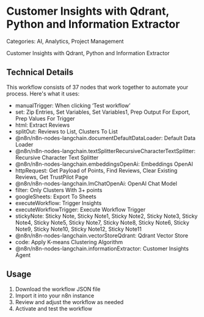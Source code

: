 # Customer Insights with Qdrant, Python and Information Extractor

Categories: AI, Analytics, Project Management

Customer Insights with Qdrant, Python and Information Extractor

## Technical Details

This workflow consists of 37 nodes that work together to automate your process. Here's what it uses:

- manualTrigger: When clicking ‘Test workflow’
- set: Zip Entries, Set Variables, Set Variables1, Prep Output For Export, Prep Values For Trigger
- html: Extract Reviews
- splitOut: Reviews to List, Clusters To List
- @n8n/n8n-nodes-langchain.documentDefaultDataLoader: Default Data Loader
- @n8n/n8n-nodes-langchain.textSplitterRecursiveCharacterTextSplitter: Recursive Character Text Splitter
- @n8n/n8n-nodes-langchain.embeddingsOpenAi: Embeddings OpenAI
- httpRequest: Get Payload of Points, Find Reviews, Clear Existing Reviews, Get TrustPilot Page
- @n8n/n8n-nodes-langchain.lmChatOpenAi: OpenAI Chat Model
- filter: Only Clusters With 3+ points
- googleSheets: Export To Sheets
- executeWorkflow: Trigger Insights
- executeWorkflowTrigger: Execute Workflow Trigger
- stickyNote: Sticky Note, Sticky Note1, Sticky Note2, Sticky Note3, Sticky Note4, Sticky Note5, Sticky Note7, Sticky Note8, Sticky Note6, Sticky Note9, Sticky Note10, Sticky Note12, Sticky Note11
- @n8n/n8n-nodes-langchain.vectorStoreQdrant: Qdrant Vector Store
- code: Apply K-means Clustering Algorithm
- @n8n/n8n-nodes-langchain.informationExtractor: Customer Insights Agent

## Usage

1. Download the workflow JSON file
2. Import it into your n8n instance
3. Review and adjust the workflow as needed
4. Activate and test the workflow


